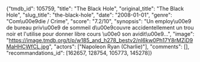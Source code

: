 {"tmdb_id": 105759, "title": "The Black Hole", "original_title": "The Black Hole", "slug_title": "the-black-hole", "date": "2008-01-01", "genre": "Com\u00e9die / Crime", "score": "7.2/10", "synopsis": "Un employ\u00e9 de bureau priv\u00e9 de sommeil d\u00e9couvre accidentellement un trou noir et l'utilise pour donner libre cours \u00e0 son avidit\u00e9...", "image": "https://image.tmdb.org/t/p/w185_and_h278_bestv2/nI6kw0Ph17Y8rMZiD9MaHHCWfCL.jpg", "actors": ["Napoleon Ryan (Charlie)"], "comments": [], "recommandations_id": [162657, 128754, 105773, 145278]}